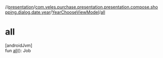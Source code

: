 //[presentation](../../../index.md)/[com.veles.purchase.presentation.presentation.compose.shopping.dialog.date.year](../index.md)/[YearChooseViewModel](index.md)/[all](all.md)

# all

[androidJvm]\
fun [all](all.md)(): Job
